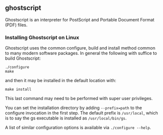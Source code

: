 ## ghostscript

Ghostscript is an interpreter for PostScript and Portable Document Format (PDF) files.

### Installing Ghostscript on Linux

Ghostscript uses the common configure, build and install method common to many modern software packages. In general the following with suffice to build Ghostscript:
```
./configure
make
```
and then it may be installed in the default location with:
```
make install
```
This last command may need to be performed with super user privileges.

You can set the installation directory by adding `--prefix=path` to the configure invocation in the first step. The default prefix is `/usr/local`, which is to say the gs executable is installed as `/usr/local/bin/gs`.

A list of similar configuration options is available via `./configure --help`.
